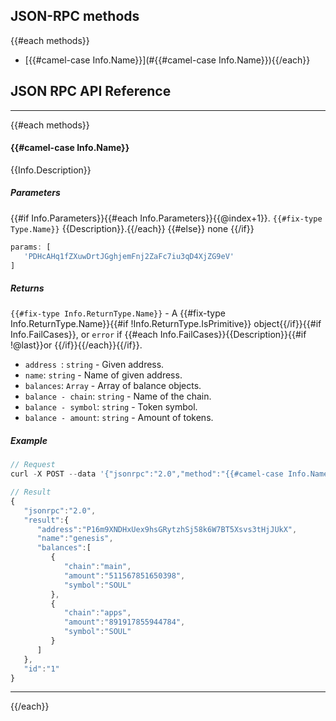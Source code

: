## JSON-RPC methods
{{#each methods}}
* [{{#camel-case Info.Name}}](#{{#camel-case Info.Name}}){{/each}}

## JSON RPC API Reference

***

{{#each methods}}
#### {{#camel-case Info.Name}}
{{Info.Description}}


##### Parameters

{{#if Info.Parameters}}{{#each Info.Parameters}}{{@index+1}}. `{{#fix-type Type.Name}}` {{Description}}.{{/each}}
{{#else}}
none
{{/if}}

```js
params: [
   'PDHcAHq1fZXuwDrtJGghjemFnj2ZaFc7iu3qD4XjZG9eV'
]
```

##### Returns

`{{#fix-type Info.ReturnType.Name}}` - A {{#fix-type Info.ReturnType.Name}}{{#if !Info.ReturnType.IsPrimitive}} object{{/if}}{{#if Info.FailCases}}, or `error` if {{#each Info.FailCases}}{{Description}}{{#if !@last}}or {{/if}}{{/each}}{{/if}}.

  - `address `: `string` - Given address.
  - `name`: `string` - Name of given address.
  - `balances`: `Array` - Array of balance objects.
  - `balance - chain`: `string` - Name of the chain.
  - `balance - symbol`: `string` - Token symbol.
  - `balance - amount`: `string` - Amount of tokens.
 
  
##### Example
```js
// Request
curl -X POST --data '{"jsonrpc":"2.0","method":"{{#camel-case Info.Name}}","params":[{{#each Info.Parameters}}"{{Value}}"{{#if !@last}}, {{/if}}{{/each}}],"id":1}'

// Result
{
   "jsonrpc":"2.0",
   "result":{
      "address":"P16m9XNDHxUex9hsGRytzhSj58k6W7BT5Xsvs3tHjJUkX",
      "name":"genesis",
      "balances":[
         {
            "chain":"main",
            "amount":"511567851650398",
            "symbol":"SOUL"
         },
         {
            "chain":"apps",
            "amount":"891917855944784",
            "symbol":"SOUL"
         }
      ]
   },
   "id":"1"
}
```

***

{{/each}}